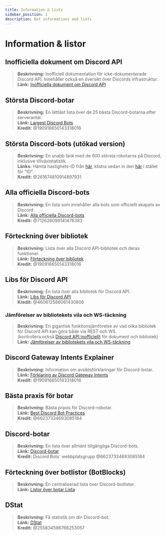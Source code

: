 ```yaml
---
title: Information & Lists
sidebar_position: 1
description: Bot informations and lists
---
```


# Information & listor

## Inofficiella dokument om Discord API
> __Beskrivning:__ Inofficiell dokumentation för icke-dokumenterade Discord API. Innehåller också en översikt över Discords infrastruktur.  <br/>
__Länk:__ [Inofficiella dokument om Discord API](https://luna.gitlab.io/discord-unofficial-docs/)

## Största Discord-botar
> __Beskrivning:__ En lättläst lista över de 25 bästa Discord-botarna efter serverantal.   <br/>
__Länk:__ [Largest Discord Bots](https://gist.github.com/advaith1/451dcbca2d7c3503d4f48d63eb918cb0)   <br/>
__Kredit:__ @190916650143318016

## Största Discord-bots (utökad version)
> __Beskrivning:__ En snabb länk med de 600 största robotarna på Discord, inklusive tillväxtstatistik.  <br/>
__Länks:__ Hämta hastighets-ID från [här](https://unbelievaboat.com/api/botlist), klistra sedan in den [här](https://haste.unbelievaboat.com/ID) i stället för "ID".  <br/>
__Kredit:__ @261674810914897931

## Alla officiella Discord-bots
> __Beskrivning:__ En lista som innehåller alla bots som officiellt skapats av Discord.   <br/>
__Länk:__ [Alla officiella Discord-bots](https://gist.github.com/GeneralSadaf/e58edfb8158df2680aa90ae897c2e327)   <br/>
__Kredit:__ @712626099141476383

## Förteckning över bibliotek
> __Beskrivning:__ Lista över alla Discord API-bibliotek och deras funktioner.   <br/>
__Länk:__ [Förteckning över bibliotek](https://libs.advaith.io/)   <br/>
__Kredit:__ @190916650143318016

## Libs för Discord API
> __Beskrivning:__ En lista över alla bibliotek för Discord API.  <br/>
__Länk:__ [Libs för Discord API](https://github.com/apacheli/discord-api-libs)  <br/>
__Kredit:__ @460612586061430806

### Jämförelser av bibliotekets vila och WS-täckning
> __Beskrivning:__ En gigantisk funktionsjämförelse av vad olika bibliotek för Discord API kan göra både via REST och WS.   <br/>
(kontrollera också [Discord API inofficiellt](https://discordapi.com/unofficial/) för dokument och bibliotek)   <br/>
__Länk:__ [Jämförelser av bibliotekets vila och WS-täckning](https://discordapi.com/unofficial/comparison.html) 

## Discord Gateway Intents Explainer
> __Beskrivning:__ Information om avsiktsförklaringar för Discord-botar.  <br/>
__Länk:__ [Förklaring av Discord Gateway Intents](https://gist.github.com/advaith1/e69bcc1cdd6d0087322734451f15aa2f)  <br/>
__Kredit:__ @190916650143318016

## Bästa praxis för botar
> __Beskrivning:__ Bästa praxis för Discord-robotar.   <br/>
__Länk:__ [Best Discord Bot Practices](https://github.com/meew0/discord-bot-best-practices)   <br/>
__Kredit:__ @66237334693085184

## Discord-botar
> __Beskrivning:__ En lista över allmänt tillgängliga Discord-bots.   <br/>
__Länk:__ [Discord-botar](https://discord.bots.gg/)   <br/>
__Kredit:__ Discord Bots' webbplatsgrupp @66237334693085184

## Förteckning över botlistor (BotBlocks)
> __Beskrivning:__ En centraliserad lista över Discord-botlistor.   <br/>
__Länk:__ [Listor över botar Lista](https://botblock.org/lists) 

## DStat
> __Beskrivning:__ Få statistik om din Discord-bot.   <br/>
__Länk:__ [DStat](https://github.com/benricheson101/dstat) <br/>
__Kredit:__ @255834596766253057
